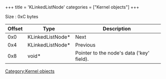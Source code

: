 +++
title = 'KLinkedListNode'
categories = ["Kernel objects"]
+++

Size : 0xC bytes

| Offset | Type              | Description                               |
|--------|-------------------|-------------------------------------------|
| 0x0    | KLinkedListNode\* | Next                                      |
| 0x4    | KLinkedListNode\* | Previous                                  |
| 0x8    | void\*            | Pointer to the node's data ('key' field). |

[Category:Kernel objects](Category:Kernel_objects "wikilink")